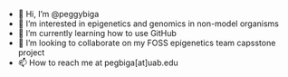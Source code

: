 - 👋 Hi, I’m @peggybiga
- 👀 I’m interested in epigenetics and genomics in non-model organisms
- 🌱 I’m currently learning how to use GitHub
- 💞️ I’m looking to collaborate on my FOSS epigenetics team capsstone project
- 📫 How to reach me at pegbiga[at]uab.edu

<!---
peggybiga/peggybiga is a ✨ special ✨ repository because its `README.md` (this file) appears on your GitHub profile.
You can click the Preview link to take a look at your changes.
--->
